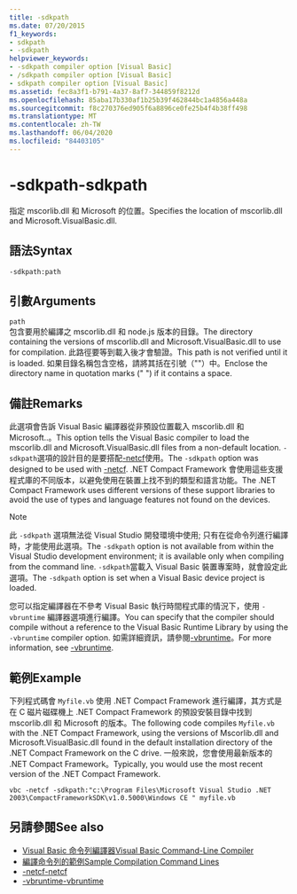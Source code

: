 ```yaml
---
title: -sdkpath
ms.date: 07/20/2015
f1_keywords:
- sdkpath
- -sdkpath
helpviewer_keywords:
- -sdkpath compiler option [Visual Basic]
- /sdkpath compiler option [Visual Basic]
- sdkpath compiler option [Visual Basic]
ms.assetid: fec8a3f1-b791-4a37-8af7-344859f8212d
ms.openlocfilehash: 85aba17b330af1b25b39f462844bc1a4856a448a
ms.sourcegitcommit: f8c270376ed905f6a8896ce0fe25b4f4b38ff498
ms.translationtype: MT
ms.contentlocale: zh-TW
ms.lasthandoff: 06/04/2020
ms.locfileid: "84403105"
---
```

# <a name="-sdkpath"></a><span data-ttu-id="e9f4d-102">-sdkpath</span><span class="sxs-lookup"><span data-stu-id="e9f4d-102">-sdkpath</span></span>
<span data-ttu-id="e9f4d-103">指定 mscorlib.dll 和 Microsoft 的位置。</span><span class="sxs-lookup"><span data-stu-id="e9f4d-103">Specifies the location of mscorlib.dll and Microsoft.VisualBasic.dll.</span></span>  
  
## <a name="syntax"></a><span data-ttu-id="e9f4d-104">語法</span><span class="sxs-lookup"><span data-stu-id="e9f4d-104">Syntax</span></span>  
  
```console  
-sdkpath:path  
```  
  
## <a name="arguments"></a><span data-ttu-id="e9f4d-105">引數</span><span class="sxs-lookup"><span data-stu-id="e9f4d-105">Arguments</span></span>  
 `path`  
 <span data-ttu-id="e9f4d-106">包含要用於編譯之 mscorlib.dll 和 node.js 版本的目錄。</span><span class="sxs-lookup"><span data-stu-id="e9f4d-106">The directory containing the versions of mscorlib.dll and Microsoft.VisualBasic.dll to use for compilation.</span></span> <span data-ttu-id="e9f4d-107">此路徑要等到載入後才會驗證。</span><span class="sxs-lookup"><span data-stu-id="e9f4d-107">This path is not verified until it is loaded.</span></span> <span data-ttu-id="e9f4d-108">如果目錄名稱包含空格，請將其括在引號（""）中。</span><span class="sxs-lookup"><span data-stu-id="e9f4d-108">Enclose the directory name in quotation marks (" ") if it contains a space.</span></span>  
  
## <a name="remarks"></a><span data-ttu-id="e9f4d-109">備註</span><span class="sxs-lookup"><span data-stu-id="e9f4d-109">Remarks</span></span>  
 <span data-ttu-id="e9f4d-110">此選項會告訴 Visual Basic 編譯器從非預設位置載入 mscorlib.dll 和 Microsoft..。</span><span class="sxs-lookup"><span data-stu-id="e9f4d-110">This option tells the Visual Basic compiler to load the mscorlib.dll and Microsoft.VisualBasic.dll files from a non-default location.</span></span> <span data-ttu-id="e9f4d-111">`-sdkpath`選項的設計目的是要搭配[-netcf](netcf.md)使用。</span><span class="sxs-lookup"><span data-stu-id="e9f4d-111">The `-sdkpath` option was designed to be used with [-netcf](netcf.md).</span></span> <span data-ttu-id="e9f4d-112">.NET Compact Framework 會使用這些支援程式庫的不同版本，以避免使用在裝置上找不到的類型和語言功能。</span><span class="sxs-lookup"><span data-stu-id="e9f4d-112">The .NET Compact Framework uses different versions of these support libraries to avoid the use of types and language features not found on the devices.</span></span>  
  
> [!NOTE]
> <span data-ttu-id="e9f4d-113">此 `-sdkpath` 選項無法從 Visual Studio 開發環境中使用; 只有在從命令列進行編譯時，才能使用此選項。</span><span class="sxs-lookup"><span data-stu-id="e9f4d-113">The `-sdkpath` option is not available from within the Visual Studio development environment; it is available only when compiling from the command line.</span></span> <span data-ttu-id="e9f4d-114">`-sdkpath`當載入 Visual Basic 裝置專案時，就會設定此選項。</span><span class="sxs-lookup"><span data-stu-id="e9f4d-114">The `-sdkpath` option is set when a Visual Basic device project is loaded.</span></span>  
  
 <span data-ttu-id="e9f4d-115">您可以指定編譯器在不參考 Visual Basic 執行時間程式庫的情況下，使用 `-vbruntime` 編譯器選項進行編譯。</span><span class="sxs-lookup"><span data-stu-id="e9f4d-115">You can specify that the compiler should compile without a reference to the Visual Basic Runtime Library by using the `-vbruntime` compiler option.</span></span> <span data-ttu-id="e9f4d-116">如需詳細資訊，請參閱[-vbruntime](vbruntime.md)。</span><span class="sxs-lookup"><span data-stu-id="e9f4d-116">For more information, see [-vbruntime](vbruntime.md).</span></span>  
  
## <a name="example"></a><span data-ttu-id="e9f4d-117">範例</span><span class="sxs-lookup"><span data-stu-id="e9f4d-117">Example</span></span>  
 <span data-ttu-id="e9f4d-118">下列程式碼會 `Myfile.vb` 使用 .NET Compact Framework 進行編譯，其方式是在 C 磁片磁碟機上 .NET Compact Framework 的預設安裝目錄中找到 mscorlib.dll 和 Microsoft 的版本。</span><span class="sxs-lookup"><span data-stu-id="e9f4d-118">The following code compiles `Myfile.vb` with the .NET Compact Framework, using the versions of Mscorlib.dll and Microsoft.VisualBasic.dll found in the default installation directory of the .NET Compact Framework on the C drive.</span></span> <span data-ttu-id="e9f4d-119">一般來說，您會使用最新版本的 .NET Compact Framework。</span><span class="sxs-lookup"><span data-stu-id="e9f4d-119">Typically, you would use the most recent version of the .NET Compact Framework.</span></span>  
  
```console
vbc -netcf -sdkpath:"c:\Program Files\Microsoft Visual Studio .NET 2003\CompactFrameworkSDK\v1.0.5000\Windows CE " myfile.vb  
```  
  
## <a name="see-also"></a><span data-ttu-id="e9f4d-120">另請參閱</span><span class="sxs-lookup"><span data-stu-id="e9f4d-120">See also</span></span>

- [<span data-ttu-id="e9f4d-121">Visual Basic 命令列編譯器</span><span class="sxs-lookup"><span data-stu-id="e9f4d-121">Visual Basic Command-Line Compiler</span></span>](index.md)
- [<span data-ttu-id="e9f4d-122">編譯命令列的範例</span><span class="sxs-lookup"><span data-stu-id="e9f4d-122">Sample Compilation Command Lines</span></span>](sample-compilation-command-lines.md)
- [<span data-ttu-id="e9f4d-123">-netcf</span><span class="sxs-lookup"><span data-stu-id="e9f4d-123">-netcf</span></span>](netcf.md)
- [<span data-ttu-id="e9f4d-124">-vbruntime</span><span class="sxs-lookup"><span data-stu-id="e9f4d-124">-vbruntime</span></span>](vbruntime.md)
